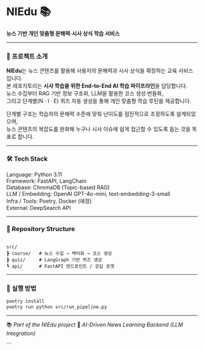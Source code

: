 # NIEdu 📚
**뉴스 기반 개인 맞춤형 문해력·시사 상식 학습 서비스**

</div>

---

### 📌 프로젝트 소개  
**NIEdu**는 뉴스 콘텐츠를 활용해 사용자의 문해력과 시사 상식을 확장하는 교육 서비스입니다.  
본 레포지토리는 **시사 학습을 위한 End-to-End AI 학습 파이프라인**을 담당합니다.  
뉴스 수집부터 RAG 기반 정보 구조화, LLM을 활용한 코스 생성·번들화,  
그리고 단계별(N · I · E) 퀴즈 자동 생성을 통해 개인 맞춤형 학습 루틴을 제공합니다.  

단계별 구조는 학습자의 문해력 수준에 맞춰 난이도를 점진적으로 조정하도록 설계되었으며,  
뉴스 콘텐츠의 복잡도를 완화해 누구나 시사 이슈에 쉽게 접근할 수 있도록 돕는 것을 목표로 합니다.

---

### 🛠 Tech Stack  
Language: Python 3.11  
Framework: FastAPI, LangChain  
Database: ChromaDB (Topic-based RAG)  
LLM / Embedding: OpenAI GPT-4o-mini, text-embedding-3-small  
Infra / Tools: Poetry, Docker (예정)  
External: DeepSearch API  

---

### 📂 Repository Structure  
```

src/
┣ course/   # 뉴스 수집 → 벡터화 → 코스 생성
┣ quiz/     # LangGraph 기반 퀴즈 생성
┗ api/      # FastAPI 엔드포인트 / 응답 포맷

````

---

### 🚀 실행 방법  
```bash
poetry install
poetry run python src/run_pipeline.py
````

---

📚 *Part of the NIEdu project*
🔗 *AI-Driven News Learning Backend (LLM Integration)*

</div>
```